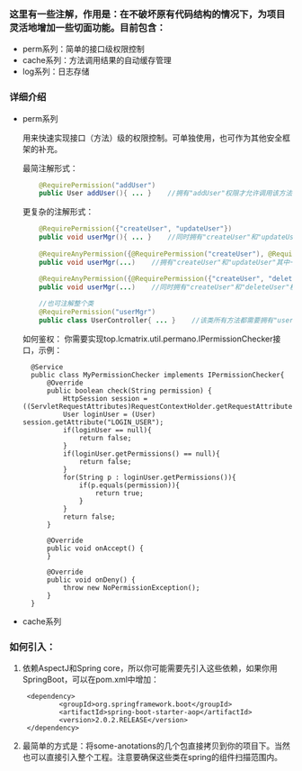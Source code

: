 ### 这里有一些注解，作用是：在不破坏原有代码结构的情况下，为项目灵活地增加一些切面功能。目前包含：
* perm系列：简单的接口级权限控制
* cache系列：方法调用结果的自动缓存管理
* log系列：日志存储

### 详细介绍
* perm系列

  用来快速实现接口（方法）级的权限控制。可单独使用，也可作为其他安全框架的补充。
  
  最简注解形式：
  
    ```java
        @RequirePermission("addUser")
        public User addUser(){ ... }    //拥有"addUser"权限才允许调用该方法
    ```
        
  更复杂的注解形式：
  
    ```java
        @RequirePermission({"createUser", "updateUser"})
        public void userMgr(){ ... }    //同时拥有"createUser"和"updateUser"权限才允许调用该方法
        
        @RequireAnyPermission({@RequirePermission("createUser"), @RequirePermission("updateUser")})
        public void userMgr(...)    //拥有"createUser"和"updateUser"其中一项权限即可调用该方法

        @RequireAnyPermission({@RequirePermission({"createUser", "deleteUser"}), @RequirePermission("updateUser")})
        public void userMgr(...)    //同时拥有"createUser"和"deleteUser"权限，或者拥有"updateUser"权限即可调用该方法
        
        //也可注解整个类
        @RequirePermission("userMgr")
        public class UserController{ ... }    //该类所有方法都需要拥有"userMgr"权限才可调用
    ```
        
  如何鉴权：
        你需要实现top.lcmatrix.util.permano.IPermissionChecker接口，示例：
        
        @Service
        public class MyPermissionChecker implements IPermissionChecker{
            @Override
            public boolean check(String permission) {
                HttpSession session = ((ServletRequestAttributes)RequestContextHolder.getRequestAttributes()).getRequest().getSession();
                User loginUser = (User) session.getAttribute("LOGIN_USER");
                if(loginUser == null){
                    return false;
                }
                if(loginUser.getPermissions() == null){
                    return false;
                }
                for(String p : loginUser.getPermissions()){
                    if(p.equals(permission)){
                        return true;
                    }
                }
                return false;
            }

            @Override
            public void onAccept() {
            }

            @Override
            public void onDeny() {
                throw new NoPermissionException();
            }
        }
        
* cache系列
        

### 如何引入：

1. 依赖AspectJ和Spring core，所以你可能需要先引入这些依赖，如果你用SpringBoot，可以在pom.xml中增加：

        <dependency>
                <groupId>org.springframework.boot</groupId>
                <artifactId>spring-boot-starter-aop</artifactId>
                <version>2.0.2.RELEASE</version>
        </dependency>
        
2. 最简单的方式是：将some-anotations的几个包直接拷贝到你的项目下。当然也可以直接引入整个工程。注意要确保这些类在spring的组件扫描范围内。
